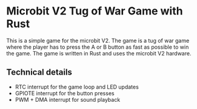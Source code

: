 # Microbit V2 Tug of War Game with Rust

This is a simple game for the microbit V2. The game is a tug of war game where the player has to press the A or B button as fast as possible to win the game. The game is written in Rust and uses the microbit V2 hardware.

## Technical details

- RTC interrupt for the game loop and LED updates
- GPIOTE interrupt for the button presses
- PWM + DMA interrupt for sound playback
